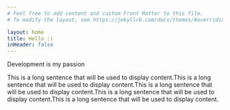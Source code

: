 ```yaml
---
# Feel free to add content and custom Front Matter to this file.
# To modify the layout, see https://jekyllrb.com/docs/themes/#overriding-theme-defaults

layout: home
title: Hello :)
inHeader: false
---
```


Development is my passion 

This is a long sentence that will be used to display content.This is a long sentence that will be used to display content.This is a long sentence that will be used to display content.This is a long sentence that will be used to display content.This is a long sentence that will be used to display content. 
